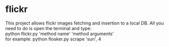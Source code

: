 # flickr
This project allows flickr images fetching and insertion to a local DB. 
All you need to do is open the terminal and type:  
python flickr.py 'method name' 'method arguments'  
for example:
python flosker.py scrape 'sun', 4
